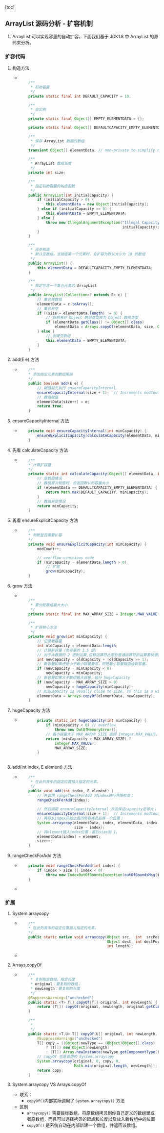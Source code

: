 [toc]

## ArrayList 源码分析 - 扩容机制

1.  ArrayList 可以实现容量的自动扩容，下面我们基于 JDK1.8 中 ArrayList 的源码来分析。

### 扩容代码

1.  构造方法

    -   ```java
        
            /**
             * 初始容量
             */
            private static final int DEFAULT_CAPACITY = 10;
        
            /**
             * 空实例
             */
            private static final Object[] EMPTY_ELEMENTDATA = {};
        
            private static final Object[] DEFAULTCAPACITY_EMPTY_ELEMENTDATA = {};
        
            /**
             * 保存 ArrayList 数据的数组
             */
            transient Object[] elementData; // non-private to simplify nested class access
        
            /**
             * ArrayList 数组长度
             */
            private int size;
        
            /**
             * 指定初始容量的构造函数
             */
            public ArrayList(int initialCapacity) {
                if (initialCapacity > 0) {
                    this.elementData = new Object[initialCapacity];
                } else if (initialCapacity == 0) {
                    this.elementData = EMPTY_ELEMENTDATA;
                } else {
                    throw new IllegalArgumentException("Illegal Capacity: "+
                                                       initialCapacity);
                }
            }
        
            /**
             * 无参构造
             * 默认空数组，当赋值第一个元素时，会扩容为默认大小为 10 的数组 
             */
            public ArrayList() {
                this.elementData = DEFAULTCAPACITY_EMPTY_ELEMENTDATA;
            }
        
            /**
             * 指定包含一个集合元素的 ArrayList
             */
            public ArrayList(Collection<? extends E> c) {
                // 集合转数组
                elementData = c.toArray();
                // 集合非空
                if ((size = elementData.length) != 0) {
                    // 将原来非 Object 数组类型转为 Object 数组类型
                    if (elementData.getClass() != Object[].class)
                        elementData = Arrays.copyOf(elementData, size, Object[].class);
                } else {
                    // 创建空数组
                    this.elementData = EMPTY_ELEMENTDATA;
                }
            }
        
        ```
    
2.  add(E e) 方法

    -   ```java
            /**
            * 添加指定元素到数组尾部
            */
        	public boolean add(E e) {
                // 赋值前先执行 ensureCapacityInternal
                ensureCapacityInternal(size + 1);  // Increments modCount!!
                // 数组赋值
                elementData[size++] = e;
                return true;
            }
        ```

3.  ensureCapacityInternal 方法

    -   ```java
            private void ensureCapacityInternal(int minCapacity) {
                ensureExplicitCapacity(calculateCapacity(elementData, minCapacity));
            }
        ```

4.  先看 calculateCapacity 方法

    -   ```java
            /**
            * 计算扩容量
            */
        	private static int calculateCapacity(Object[] elementData, int minCapacity) {
                // 空数组情况
                // 数组首次赋值时，会返回默认的容量大小
                if (elementData == DEFAULTCAPACITY_EMPTY_ELEMENTDATA) {
                    return Math.max(DEFAULT_CAPACITY, minCapacity);
                }
                // 数组非空情况
                return minCapacity;
            }
        ```

5.  再看 ensureExplicitCapacity 方法

    -   ```java
        	/**
            * 判断是否需要扩容
            */
        	private void ensureExplicitCapacity(int minCapacity) {
                modCount++;
        
                // overflow-conscious code
                if (minCapacity - elementData.length > 0)
                    // 扩容
                    grow(minCapacity);
            }
        ```

6.  grow 方法

    -   ```java
        
            /**
             * 要分配数组最大大小
             */
            private static final int MAX_ARRAY_SIZE = Integer.MAX_VALUE - 8;
        
            /**
             * 扩容核心方法
             */
            private void grow(int minCapacity) {
                // 记录老容量
                int oldCapacity = elementData.length;
                // 计算新容量（老容量的 1.5 倍）
                // 对于大数据的 2 进制运算,位移运算符比那些普通运算符的运算要快很多,因为程序仅仅移动一下而已,不去计算,这样提高了效率,节省了资源
                int newCapacity = oldCapacity + (oldCapacity >> 1);
                // 新容量如果还是小于最小容量要求，则把最小容量赋值给新容量。
                if (newCapacity - minCapacity < 0)
                    newCapacity = minCapacity;
                // 新容量如果大于数组最大容量，执行 hugeCapacity
                if (newCapacity - MAX_ARRAY_SIZE > 0)
                    newCapacity = hugeCapacity(minCapacity);
                // minCapacity is usually close to size, so this is a win:
                elementData = Arrays.copyOf(elementData, newCapacity);
            }
        
        ```

7.  hugeCapacity 方法

    -   ```java
                private static int hugeCapacity(int minCapacity) {
                    if (minCapacity < 0) // overflow
                        throw new OutOfMemoryError();
                    // 最小容量大于 MAX_ARRAY_SIZE 返回 Integer.MAX_VALUE，否则，返回 MAX_ARRAY_SIZE （Integer.MAX_VALUE - 8）
                    return (minCapacity > MAX_ARRAY_SIZE) ?
                        Integer.MAX_VALUE :
                        MAX_ARRAY_SIZE;
                }
            
        ```

8.  add(int index, E element) 方法

    -   ```java
            /**
             * 在此列表中的指定位置插入指定的元素。
             */
        	public void add(int index, E element) {
                // 先调用 rangeCheckForAdd 对index进行界限检查；
                rangeCheckForAdd(index);
                
        		// 然后调用 ensureCapacityInternal 方法保证capacity足够大；
                ensureCapacityInternal(size + 1);  // Increments modCount!!
                // 再将从index开始之后的所有成员后移一个位置；
                System.arraycopy(elementData, index, elementData, index + 1,
                                 size - index);
                // 将element插入index位置；最后size加 1。
                elementData[index] = element;
                size++;
            }
        ```

9.  rangeCheckForAdd 方法

    -   ```java
            private void rangeCheckForAdd(int index) {
                if (index > size || index < 0)
                    throw new IndexOutOfBoundsException(outOfBoundsMsg(index));
            }
        ```

    -   

### 扩展

1.  System.arraycopy

    -   ```java
        	/**
        	* 在此列表中的指定位置插入指定的元素。
        	*/
        	public static native void arraycopy(Object src,  int  srcPos,
                                                Object dest, int destPos,
                                                int length);
        ```

    -   

2.  Arrays.copyOf

    -   ```java
            /**
             * 复制指定数组、指定长度
             * original：要复制的数组；
             * newLength：要复制的长度
             */
        	@SuppressWarnings("unchecked")
            public static <T> T[] copyOf(T[] original, int newLength) {
                return (T[]) copyOf(original, newLength, original.getClass());
            }
        
            /**
             * 
             */
            public static <T,U> T[] copyOf(U[] original, int newLength, Class<? extends T[]> newType) {
                @SuppressWarnings("unchecked")
                T[] copy = ((Object)newType == (Object)Object[].class)
                    ? (T[]) new Object[newLength]
                    : (T[]) Array.newInstance(newType.getComponentType(), newLength);
                // copyOf 也是调用的 System.arraycopy
                System.arraycopy(original, 0, copy, 0,
                                 Math.min(original.length, newLength));
                return copy;
            }
        ```

3.  System.arraycopy VS Arrays.copyOf
    -   联系：
        -   `copyOf()`内部实际调用了 `System.arraycopy()` 方法
    -   区别
        -   `arraycopy()` 需要目标数组，将原数组拷贝到你自己定义的数组里或者原数组，而且可以选择拷贝的起点和长度以及放入新数组中的位置
        -   `copyOf()` 是系统自动在内部新建一个数组，并返回该数组。